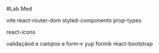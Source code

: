 #Lab Med

vite
react-router-dom
styled-components
prop-types

react-icons

validaçãod e campos e form->
yup
formik
react-bootstrap